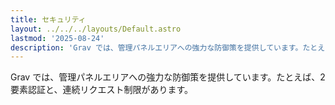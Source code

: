```yaml
---
title: セキュリティ
layout: ../../../layouts/Default.astro
lastmod: '2025-08-24'
description: 'Grav では、管理パネルエリアへの強力な防御策を提供しています。たとえば、2要素認証と、連続リクエスト制限があります。'
---
```


Grav では、管理パネルエリアへの強力な防御策を提供しています。たとえば、2要素認証と、連続リクエスト制限があります。

